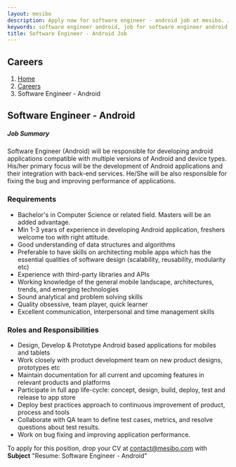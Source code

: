 ```yaml
---
layout: mesibo
description: Apply now for software engineer - android job at mesibo. Job location Banglore, India
keywords: software engineer android, job for software engineer android, android mobile application developer, android mobile app developer, mobile application developer,Banglore, India
title: Software Engineer - Android Job
---
```


<section class="page-header ">
<div class="container">
<h1>Careers</h1>
<ol class="breadcrumb">
<li><a href="/index/">Home</a></li>
<li><a href="/career/">Careers</a></li>
<li><a>Software Engineer - Android</a></li>
</ol>
</div>
</section>
			
<section>
<div class="container">
<div class="row">
<div class="col-md-10 col-sm-10">
<div class="heading-title heading-border-bottom heading-color">
<h2 class="">Software Engineer - Android</h2>
</div>
<div class="heading-title">
<h5 class="size-20">Job Summary</h5>
</div>
<div class="margin-bottom-80">
<p>Software Engineer (Android) will be responsible for developing android applications compatible with multiple versions of Android and device types. His/her primary focus will be the development of Android applications and their integration with back-end services. He/She will be also responsible for fixing the bug and improving performance of applications.</p>
<h3 class="size-20">Requirements</h3>
<ul class="list-unstyled list-icons">
<li><i class="fa fa-check"></i> Bachelor's in Computer Science or related field. Masters will be an added advantage.</li>
<li><i class="fa fa-check"></i> Min 1-3 years of experience in developing Android application, freshers welcome too with right attitude.</li>
<li><i class="fa fa-check"></i> Good understanding of data structures and algorithms</li>
<li><i class="fa fa-check"></i> Preferable to have skills on architecting mobile apps which has the essential qualities of software design (scalability, reusability, modularity etc)</li>
<li><i class="fa fa-check"></i> Experience with third-party libraries and APIs</li>
<li><i class="fa fa-check"></i> Working knowledge of the general mobile landscape, architectures, trends, and emerging technologies</li>
<li><i class="fa fa-check"></i> Sound analytical and problem solving skills</li>
<li><i class="fa fa-check"></i> Quality obsessive, team player, quick learner</li>
<li><i class="fa fa-check"></i> Excellent communication, interpersonal and time management skills</li>
</ul>
<h3 class="size-20">Roles and Responsibilities</h3>
<ul class="list-unstyled list-icons">
<li><i class="fa fa-plus-square"></i> Design, Develop &amp; Prototype Android based applications for mobiles and tablets</li>
<li><i class="fa fa-plus-square"></i> Work closely with product development team on new product designs, prototypes etc</li>
<li><i class="fa fa-plus-square"></i> Maintain documentation for all  current and upcoming features in relevant products and platforms</li>
<li><i class="fa fa-plus-square"></i> Participate in full app life-cycle: concept, design, build, deploy, test and release to app store</li>
<li><i class="fa fa-plus-square"></i> Deploy best practices approach to continuous improvement of product, process and tools</li>
<li><i class="fa fa-plus-square"></i> Collaborate with QA team to define test cases, metrics, and resolve questions about test results.</li>
<li><i class="fa fa-plus-square"></i> Work on bug fixing and improving application performance.</li>
</ul>
<p>To apply for this position, drop your CV at <a href="mailto:career@mesibo.com">contact@mesibo.com</a> with <strong>Subject</strong> "Resume: Software Engineer - Android"</p>
</div>
</div>
</div>
</div>
</section>